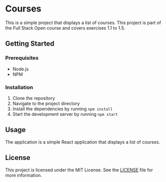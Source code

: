 # Courses

This is a simple project that displays a list of courses. This project is part of the Full Stack Open course and covers exercises 1.1 to 1.5.

## Getting Started

### Prerequisites

- Node.js
- NPM

### Installation

1. Clone the repository
2. Navigate to the project directory
3. Install the dependencies by running `npm install`
4. Start the development server by running `npm start`

## Usage

The application is a simple React application that displays a list of courses.

## License

This project is licensed under the MIT License. See the [LICENSE](LICENSE) file for more information.

